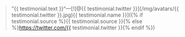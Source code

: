 > ”{{ testimonial.text }}“—[![@{{ testimonial.twitter }}](/img/avatars/{{ testimonial.twitter }}.jpg){{ testimonial.name }}]({% if testimonial.source %}{{ testimonial.source }}{% else %}https://twitter.com/{{ testimonial.twitter }}{% endif %})
